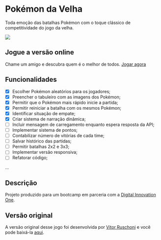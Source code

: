 # Pokémon da Velha

Toda emoção das batalhas Pokémon com o toque clássico de competitividade do jogo da velha.

![](img/gif_pokemon.gif)

## Jogue a versão online

Chame um amigo e descubra quem é o melhor de todos. [Jogar agora](https://elinaldojr.github.io/pokemon-da-velha/)

## Funcionalidades

- [x] Escolher Pokémon aleatórios para os jogadores;
- [x] Preencher o tabuleiro com as imagens dos Pokémon;
- [x] Permitir que o Pokémon mais rápido inicie a partida;
- [x] Permitir reiniciar a batalha com os mesmos Pokémon;
- [x] Identificar situação de empate;
- [x] Criar sistema de narração dinâmica;
- [ ] Incluir mensagem de carregamento enquanto espera resposta da API;
- [ ] Implementar sistema de pontos;
- [ ] Contabilizar número de vitórias de cada time;
- [ ] Salvar histórico das partidas;
- [ ] Permitir batalhas 2x2 e 3x3;
- [ ] Implementar versão responsiva;
- [ ] Refatorar código;

...

## Descrição

Projeto produzido para um bootcamp em parceria com a [Digital Innovation One](https://digitalinnovation.one).

## Versão original

A versão original desse jogo foi desenvolvida por [Vitor Ruschoni](https://github.com/ruschoni02/jogo-da-velha) e você pode baixá-la [aqui](https://github.com/ruschoni02/jogo-da-velha).
